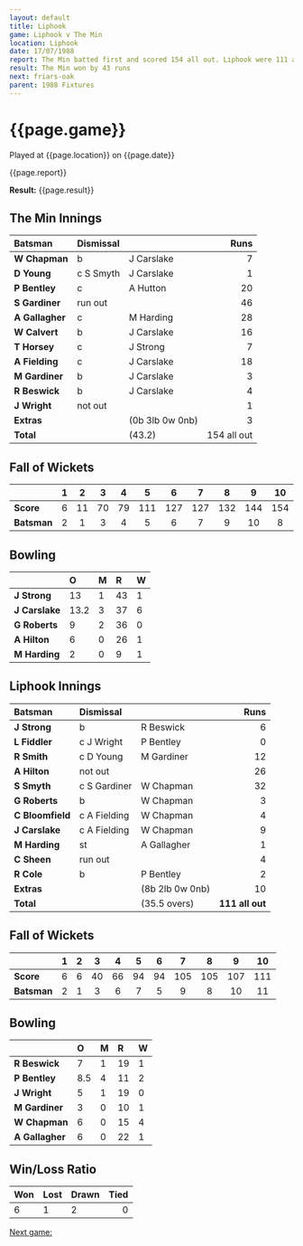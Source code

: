 ```yaml
---
layout: default
title: Liphook
game: Liphook v The Min
location: Liphook
date: 17/07/1988
report: The Min batted first and scored 154 all out. Liphook were 111 all out in reply
result: The Min won by 43 runs
next: friars-oak
parent: 1988 Fixtures
---
```


# {{page.game}}

Played at {{page.location}} on {{page.date}}

{{page.report}}

**Result:** {{page.result}}

## The Min Innings

| Batsman | Dismissal |  | Runs |
|:---|:---|---|---:|
| **W Chapman** | b | J Carslake | 7 | 
| **D Young** | c S Smyth | J Carslake | 1 | 
| **P Bentley** | c | A Hutton | 20 | 
| **S Gardiner** | run out |  | 46 | 
| **A Gallagher** | c | M Harding | 28 | 
| **W Calvert** | b | J Carslake | 16 | 
| **T Horsey** | c | J Strong | 7 |
| **A Fielding** | c | J Carslake | 18 |
| **M Gardiner** | b | J Carslake | 3 | 
| **R Beswick** | b | J Carslake | 4 | 
| **J Wright** | not out |  | 1 | 
| **Extras** | | (0b 3lb 0w 0nb) | 3 | 
| **Total** | | (43.2) | 154 all out | 

## Fall of Wickets

| | 1 | 2 | 3 | 4 | 5 | 6 | 7 | 8 | 9 | 10 |
|---|:---:|:---:|:---:|:---:|:---:|:---:|:---:|:---:|:---:|:---:|
| **Score** | 6 | 11 | 70 | 79 | 111 | 127 | 127 | 132 | 144 | 154 | 
| **Batsman** | 2 | 1 | 3 | 4 | 5 | 6 | 7 | 9 | 10 | 8 | 

## Bowling

| | O | M | R | W |
|---|:---|:---|:---|:---|
| **J Strong** | 13 | 1 | 43 | 1 | 
| **J Carslake** | 13.2 | 3 | 37 | 6 | 
| **G Roberts** | 9 | 2 | 36 | 0 |
| **A Hilton** | 6 | 0 | 26 | 1 |
| **M Harding** | 2 | 0 | 9 | 1 |

## Liphook Innings

| Batsman | Dismissal |  | Runs |
|:---|:---|---|---:|
| **J Strong** | b | R Beswick | 6 | 
| **L Fiddler** | c J Wright | P Bentley | 0 | 
| **R Smith** | c D Young | M Gardiner | 12 | 
| **A Hilton** | not out |  | 26 |  
| **S Smyth** | c S Gardiner | W Chapman | 32 | 
| **G Roberts** | b | W Chapman | 3 | 
| **C Bloomfield** | c A Fielding | W Chapman | 4 |
| **J Carslake** | c A Fielding | W Chapman | 9 | 
| **M Harding** | st | A Gallagher | 1 | 
| **C Sheen** | run out |  | 4 |
| **R Cole** | b | P Bentley | 2 | 
| **Extras** | | (8b 2lb 0w 0nb) | 10 | 
| **Total** | | (35.5 overs) | **111 all out** | 

## Fall of Wickets

| | 1 | 2 | 3 | 4 | 5 | 6 | 7 | 8 | 9 | 10 |
|---|:---:|:---:|:---:|:---:|:---:|:---:|:---:|:---:|:---:|:---:|
| **Score** | 6 | 6 | 40 | 66 | 94 | 94 | 105 | 105 | 107 | 111 | 
| **Batsman** | 2 | 1 | 3 | 6 | 7 | 5 | 9 | 8 | 10 | 11 | 

## Bowling

| | O | M | R | W |
|---|:---|:---|:---|:---|
| **R Beswick** | 7 | 1 | 19 | 1 | 
| **P Bentley** | 8.5 | 4 | 11 | 2 | 
| **J Wright** | 5 | 1 | 19 | 0 |
| **M Gardiner** | 3 | 0 | 10 | 1 | 
| **W Chapman** | 6 | 0 | 15 | 4 |
| **A Gallagher** | 6 | 0 | 22 | 1 |

## Win/Loss Ratio

| Won | Lost | Drawn | Tied |
|:---|:---|:---|---:|
| 6 | 1 | 2 | 0 |

[Next game:]({{page.next}})